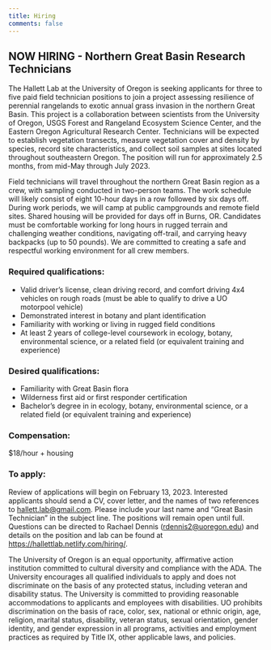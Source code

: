 ```yaml
---
title: Hiring
comments: false
---
```



## NOW HIRING - Northern Great Basin Research Technicians

The Hallett Lab at the University of Oregon is seeking applicants for three to five paid field technician positions to join a project assessing resilience of perennial rangelands to exotic annual grass invasion in the northern Great Basin. This project is a collaboration between scientists from the University of Oregon, USGS Forest and Rangeland Ecosystem Science Center, and the Eastern Oregon Agricultural Research Center. Technicians will be expected to establish vegetation transects, measure vegetation cover and density by species, record site characteristics, and collect soil samples at sites located throughout southeastern Oregon. The position will run for approximately 2.5 months, from mid-May through July 2023.

Field technicians will travel throughout the northern Great Basin region as a crew, with sampling conducted in two-person teams. The work schedule will likely consist of eight 10-hour days in a row followed by six days off. During work periods, we will camp at public campgrounds and remote field sites. Shared housing will be provided for days off in Burns, OR. Candidates must be comfortable working for long hours in rugged terrain and challenging weather conditions, navigating off-trail, and carrying heavy backpacks (up to 50 pounds). We are committed to creating a safe and respectful working environment for all crew members. 

### Required qualifications:
- Valid driver’s license, clean driving record, and comfort driving 4x4 vehicles on rough roads (must be able to qualify to drive a UO motorpool vehicle)
- Demonstrated interest in botany and plant identification
- Familiarity with working or living in rugged field conditions
- At least 2 years of college-level coursework in ecology, botany, environmental science, or a related field (or equivalent training and experience)

### Desired qualifications:
- Familiarity with Great Basin flora
- Wilderness first aid or first responder certification
- Bachelor’s degree in in ecology, botany, environmental science, or a related field (or equivalent training and experience)

### Compensation:  
$18/hour + housing

### To apply:
Review of applications will begin on February 13, 2023. Interested applicants should send a CV, cover letter, and the names of two references to hallett.lab@gmail.com. Please include your last name and “Great Basin Technician” in the subject line. The positions will remain open until full. Questions can be directed to Rachael Dennis (rdennis2@uoregon.edu) and details on the position and lab can be found at https://hallettlab.netlify.com/hiring/.

The University of Oregon is an equal opportunity, affirmative action institution committed to cultural diversity and compliance with the ADA. The University encourages all qualified individuals to apply and does not discriminate on the basis of any protected status, including veteran and disability status. The University is committed to providing reasonable accommodations to applicants and employees with disabilities. UO prohibits discrimination on the basis of race, color, sex, national or ethnic origin, age, religion, marital status, disability, veteran status, sexual orientation, gender identity, and gender expression in all programs, activities and employment practices as required by Title IX, other applicable laws, and policies.

